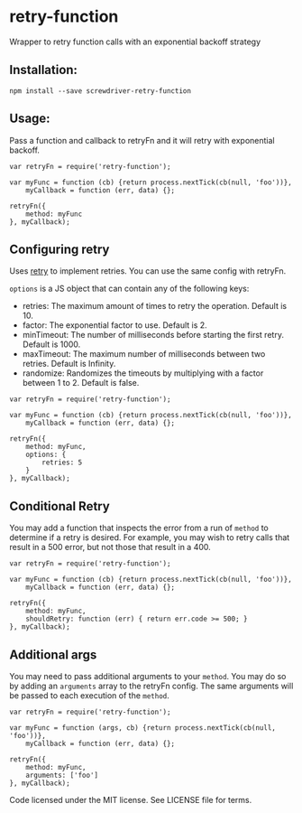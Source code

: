 # retry-function
Wrapper to retry function calls with an exponential backoff strategy

## Installation:
```npm install --save screwdriver-retry-function```

## Usage:
Pass a function and callback to retryFn and it will retry with exponential backoff.
```
var retryFn = require('retry-function');

var myFunc = function (cb) {return process.nextTick(cb(null, 'foo'))},
    myCallback = function (err, data) {};

retryFn({
    method: myFunc
}, myCallback);
```

## Configuring retry

Uses [retry](https://www.npmjs.com/package/retry) to implement retries. You can use the same config with retryFn.

`options` is a JS object that can contain any of the following keys:

* retries: The maximum amount of times to retry the operation. Default is 10.
* factor: The exponential factor to use. Default is 2.
* minTimeout: The number of milliseconds before starting the first retry. Default is 1000.
* maxTimeout: The maximum number of milliseconds between two retries. Default is Infinity.
* randomize: Randomizes the timeouts by multiplying with a factor between 1 to 2. Default is false.

```
var retryFn = require('retry-function');

var myFunc = function (cb) {return process.nextTick(cb(null, 'foo'))},
    myCallback = function (err, data) {};

retryFn({
    method: myFunc,
    options: {
        retries: 5
    }
}, myCallback);
```

## Conditional Retry

You may add a function that inspects the error from a run of `method` to determine if a retry is desired. For example, you may wish to retry calls that result in a 500 error, but not those that result in a 400.

```
var retryFn = require('retry-function');

var myFunc = function (cb) {return process.nextTick(cb(null, 'foo'))},
    myCallback = function (err, data) {};

retryFn({
    method: myFunc,
    shouldRetry: function (err) { return err.code >= 500; }
}, myCallback);
```

## Additional args

You may need to pass additional arguments to your `method`. You may do so by adding an `arguments` array to the retryFn config. The same arguments will be passed to each execution of the `method`.

```
var retryFn = require('retry-function');

var myFunc = function (args, cb) {return process.nextTick(cb(null, 'foo'))},
    myCallback = function (err, data) {};

retryFn({
    method: myFunc,
    arguments: ['foo']
}, myCallback);
```

Code licensed under the MIT license. See LICENSE file for terms.
